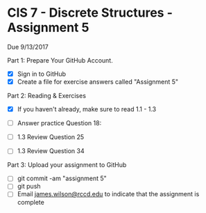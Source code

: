 # CIS 7 - Discrete Structures - Assignment 5
Due 9/13/2017

Part 1: Prepare Your GitHub Account.

  - [X]  Sign in to GitHub    
  - [X]  Create a file for exercise answers called "Assignment 5"

Part 2: Reading & Exercises

  - [X] If you haven't already, make sure to read 1.1 - 1.3  
  - [ ] Answer practice Question 18:  
  - [ ] 1.3 Review Question 25
  - [ ] 1.3 Review Question 34
  

Part 3: Upload your assignment to GitHub

  - [ ] git commit -am "assignment 5"
  - [ ] git push
  - [ ] Email james.wilson@rccd.edu to indicate that the assignment is complete
